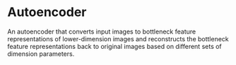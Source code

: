 # Autoencoder
An autoencoder that converts input images to bottleneck feature representations of lower-dimension images and reconstructs the bottleneck feature representations back to original images based on different sets of dimension parameters.
